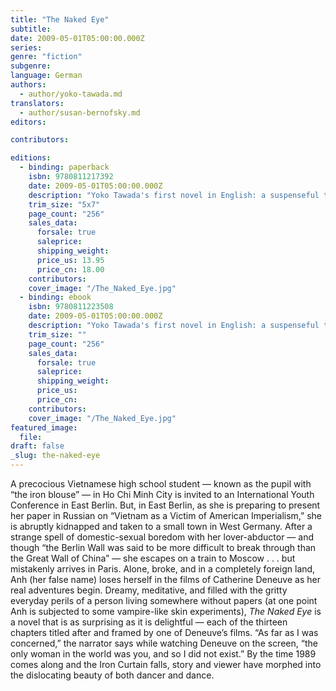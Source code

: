```yaml
---
title: "The Naked Eye"
subtitle:
date: 2009-05-01T05:00:00.000Z
series:
genre: "fiction"
subgenre:
language: German
authors:
  - author/yoko-tawada.md
translators:
  - author/susan-bernofsky.md
editors:

contributors:

editions:
  - binding: paperback
    isbn: 9780811217392
    date: 2009-05-01T05:00:00.000Z
    description: "Yoko Tawada's first novel in English: a suspenseful tale of abduction, obsession, and lost identity that spans Vietnam, East Berlin, West German, Paris – and fantasies of Catherine Deneuve. "
    trim_size: "5x7"
    page_count: "256"
    sales_data:
      forsale: true
      saleprice:
      shipping_weight:
      price_us: 13.95
      price_cn: 18.00
    contributors:
    cover_image: "/The_Naked_Eye.jpg"
  - binding: ebook
    isbn: 9780811223508
    date: 2009-05-01T05:00:00.000Z
    description: "Yoko Tawada's first novel in English: a suspenseful tale of abduction, obsession, and lost identity that spans Vietnam, East Berlin, West German, Paris – and fantasies of Catherine Deneuve. "
    trim_size: ""
    page_count: "256"
    sales_data:
      forsale: true
      saleprice:
      shipping_weight:
      price_us:
      price_cn:
    contributors:
    cover_image: "/The_Naked_Eye.jpg"
featured_image:
  file:
draft: false
_slug: the-naked-eye
---
```


A precocious Vietnamese high school student — known as the pupil with “the iron blouse” — in Ho Chi Minh City is invited to an International Youth Conference in East Berlin. But, in East Berlin, as she is preparing to present her paper in Russian on “Vietnam as a Victim of American Imperialism,” she is abruptly kidnapped and taken to a small town in West Germany. After a strange spell of domestic-sexual boredom with her lover-abductor — and though “the Berlin Wall was said to be more difficult to break through than the Great Wall of China” — she escapes on a train to Moscow . . . but mistakenly arrives in Paris. Alone, broke, and in a completely foreign land, Anh (her false name) loses herself in the films of Catherine Deneuve as her real adventures begin. Dreamy, meditative, and filled with the gritty everyday perils of a person living somewhere without papers (at one point Anh is subjected to some vampire-like skin experiments), _The Naked Eye_ is a novel that is as surprising as it is delightful — each of the thirteen chapters titled after and framed by one of Deneuve’s films. “As far as I was concerned,” the narrator says while watching Deneuve on the screen, “the only woman in the world was you, and so I did not exist.” By the time 1989 comes along and the Iron Curtain falls, story and viewer have morphed into the dislocating beauty of both dancer and dance.

